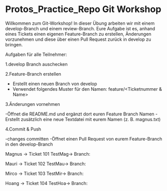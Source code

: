 # Protos_Practice_Repo Git Workshop

Willkommen zum Git-Workshop!
In dieser Übung arbeiten wir mit einem develop-Branch und einem review-Branch.
Eure Aufgabe ist es, anhand eines Tickets einen eigenen Feature-Branch zu erstellen, Änderungen vorzunehmen und diese über einen Pull Request zurück in develop zu bringen.

Aufgaben für alle Teilnehmer:

1.develop Branch auschecken

2.Feature-Branch erstellen

- Erstellt einen neuen Branch von develop
- Verwendet folgendes Muster für den Namen: feature/<Ticketnummer & Name>
  
3.Änderungen vornehmen
  
-Öffnet die README.md und ergänzt dort euren Feature Branch Namen
-Erstellt zusätzlich eine neue Textdatei mit eurem Namen (z. B. magnus.txt)

4.Commit & Push

-changes committen
-Öffnet einen Pull Request von eurem Feature-Branch in den develop-Branch

Magnus → Ticket 101 TestMag→ Branch: 

Mauri → Ticket 102 TestMau→ Branch: 

Mirco → Ticket 103 TestMir→ Branch: 

Hoang → Ticket 104 TestHoa→ Branch: 

